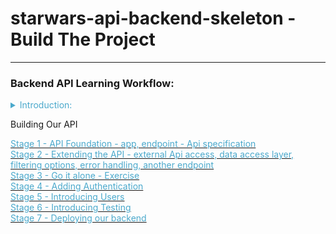 
# starwars-api-backend-skeleton - Build The Project

---

### Backend API Learning Workflow:

<details>
<summary style="color:#4ba9cc">Introduction:</summary>

Welcome to the Star Wars backend api learning project. The project has a complete structure
ready for you to start learning the process of building this backend. Before we begin building the backend, 
let's take a look at the structure in more detail. 
<br/><br/>
Below is an image of the structure:

![](images/api-structure.png)

As you can see there are many folders, some of which are open and a bunch of files in the root.
<br/><br/>

Let's quickly go over the design of the api by looking at root files and the films folder.
<br/><br/>
The root files - all of which are empty except requirements.txt and the readme.md:

![](images/root-files.png)

* \_\_init__\.py - The root python initialisation file
* basehandler.py - Will contain the main function required for any packaging of the responses to API requests back 
* main.py - Will contain the main python/flask module for running the API
* openapi.yaml - Our APIs openAPI 3 definition document. This document will contain the specification for our API, all the rules for requests and responses  shall be defined 
here along with all the parameters and where those parameters go for both requests and responses. It shall also contain our security definitions as to the type of authentication we may use.
* readme.md - The main project readme file.
* requirements.txt - The only file with content contains the package list required to run the API. You should have already run the requirements.txt file directly after creating
your project virtual environment and selecting a python interpreter.
* starwars.py - This file will contain our APIs handling of calls to the Star Wars API at 'https://swapi.py4e.com/api/'
* utils.py - Will contain any utility classes or functions we made need.

<br/>
Now let's look at the typical API structure using films.

![](images/films-structure.png)

* v1 - this is used for versioning our API, v1=version1. At some point we may have a v2 folder, which contain the same files but with different code, a newer version. We can 
direct API requests to different versions, for example we may have v2 for characters but not for films, so we can direct all the character api requests to v2 of the character code.
__init__.py - the python initialisation package for this folder.
* data_access.py - Handles all the access to any data for films. Anything that touches our data and data source is defined in this file. 
>Note we do not touch data in the endpoints methods. Why would we do this, well if we change our datasource, we modify that in this file and not in the endpoints, thus our 
endpoints do not have to change if we change our data source. It's about separation to help keep our code design as straight forward and robust as possible.
* endpoints.py - Endpoints are the basis of our API calls and are linked to their relative functions via the openapi.yaml file. This file contains all the functions for our endpoints. The endpoint passes any requests for data to our data_access.py file which in turn passes any data to be returned to the client back to the endpoint. The endpoint then calls our basehandler which forwards the response back to the client through various other packages.
* The other files are all __ini__.py files for python initialisation.

<br/>
To get a feel for the flow of our API request and response check the simple data flow diagram below.

![](images/data-flow-1.png)

<br/>
Finally let's look at the folders auth, config, database and errors.

![](images/other-structure.png)
* auth - All the files for authentication and security for our API are here. 
* config - Any and all configuration such as database login details, security hashes used and anything else for configuration. This
* database - All the database handling is done here. We use two types of database in this project, MySQL a sequel server database and Redis a no-sql database.
* errors - This contains any error handling for the API.

That's it, so let's proceed to our build-1.md file under training-docs and get started.
<br/><br/>

Have Fun! :)

</details>

Building Our API

[<span style="color:#4ba9cc">Stage 1 - API Foundation - app, endpoint - Api specification</span>](stage-1.md)
<br/>
[<span style="color:#4ba9cc">Stage 2 - Extending the API - external Api access, data access layer, filtering options, error handling, another endpoint</span>](stage-2.md)
<br/>
[<span style="color:#4ba9cc">Stage 3 - Go it alone - Exercise</span>](stage-3.md)
<br/>
[<span style="color:#4ba9cc">Stage 4 - Adding Authentication</span>](stage-4.md)
<br/>
[<span style="color:#4ba9cc">Stage 5 - Introducing Users</span>](stage-5.md)
<br/>
[<span style="color:#4ba9cc">Stage 6 - Introducing Testing</span>](stage-6.md)
<br/>
[<span style="color:#4ba9cc">Stage 7 - Deploying our backend</span>](stage-6.md)
